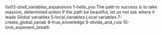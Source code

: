 0x03-shell_variables_expansions
1-hello_you
The path to success is to take massive, determined action
If the path be beautiful, let us not ask where it leads
Global variables
5-local_variables
Local variables
7-create_global_variab
8-true_knowledge
9-divide_and_rule
10-love_exponent_breath
